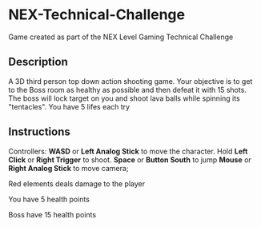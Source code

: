 # NEX-Technical-Challenge
Game created as part of the NEX Level Gaming Technical Challenge

## Description
A 3D third person top down action shooting game. Your objective is to get to the Boss room as healthy as possible and then defeat it with 15 shots.
The boss will lock target on you and shoot lava balls while spinning its "tentacles".
You have 5 lifes each try

## Instructions
Controllers:
**WASD** or **Left Analog Stick** to move the character.
Hold **Left Click** or **Right Trigger** to shoot.
**Space** or **Button South** to jump
**Mouse** or **Right Analog Stick** to move camera;

Red elements deals damage to the player

You have 5 health points

Boss have 15 health points

